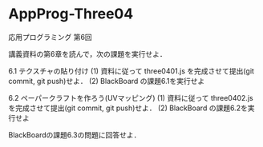 # AppProg-Three04
応用プログラミング 第6回

講義資料の第6章を読んで，次の課題を実行せよ．

6.1 テクスチャの貼り付け
(1) 資料に従って three0401.js を完成させて提出(git commit, git push)せよ．
(2) BlackBoard の課題6.1を実行せよ

6.2 ペーパークラフトを作ろう(UVマッピング)
(1) 資料に従って three0402.js を完成させて提出(git commit, git push)せよ．
(2) BlackBoard の課題6.2を実行せよ

BlackBoardの課題6.3の問題に回答せよ．
